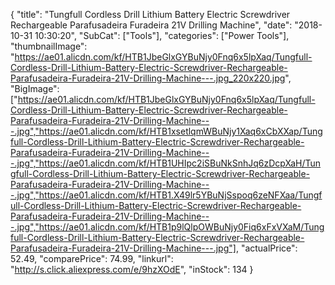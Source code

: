 {
	"title": "Tungfull Cordless Drill Lithium Battery Electric Screwdriver Rechargeable Parafusadeira Furadeira 21V Drilling Machine",
	"date": "2018-10-31 10:30:20",
	"SubCat": ["Tools"],
	"categories": ["Power Tools"],
	"thumbnailImage": "https://ae01.alicdn.com/kf/HTB1JbeGlxGYBuNjy0Fnq6x5lpXaq/Tungfull-Cordless-Drill-Lithium-Battery-Electric-Screwdriver-Rechargeable-Parafusadeira-Furadeira-21V-Drilling-Machine---.jpg_220x220.jpg",
	"BigImage": ["https://ae01.alicdn.com/kf/HTB1JbeGlxGYBuNjy0Fnq6x5lpXaq/Tungfull-Cordless-Drill-Lithium-Battery-Electric-Screwdriver-Rechargeable-Parafusadeira-Furadeira-21V-Drilling-Machine---.jpg","https://ae01.alicdn.com/kf/HTB1xsetlqmWBuNjy1Xaq6xCbXXap/Tungfull-Cordless-Drill-Lithium-Battery-Electric-Screwdriver-Rechargeable-Parafusadeira-Furadeira-21V-Drilling-Machine---.jpg","https://ae01.alicdn.com/kf/HTB1UHIpc2iSBuNkSnhJq6zDcpXaH/Tungfull-Cordless-Drill-Lithium-Battery-Electric-Screwdriver-Rechargeable-Parafusadeira-Furadeira-21V-Drilling-Machine---.jpg","https://ae01.alicdn.com/kf/HTB1.X49lr5YBuNjSspoq6zeNFXaa/Tungfull-Cordless-Drill-Lithium-Battery-Electric-Screwdriver-Rechargeable-Parafusadeira-Furadeira-21V-Drilling-Machine---.jpg","https://ae01.alicdn.com/kf/HTB1p9lQlpOWBuNjy0Fiq6xFxVXaM/Tungfull-Cordless-Drill-Lithium-Battery-Electric-Screwdriver-Rechargeable-Parafusadeira-Furadeira-21V-Drilling-Machine---.jpg"],
	"actualPrice": 52.49,
	"comparePrice": 74.99,
	"linkurl": "http://s.click.aliexpress.com/e/9hzXOdE",
	"inStock": 134
}
